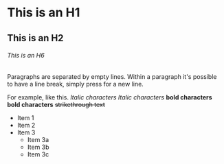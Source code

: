 # This is an H1
## This is an H2
###### This is an H6
Paragraphs are separated by empty lines. Within a paragraph it's possible to have a line break,
simply press <return> for a new line.

For example,
like this.
*Italic characters* 
_Italic characters_
**bold characters**
__bold characters__
~~strikethrough text~~

* Item 1
* Item 2
* Item 3
  * Item 3a
  * Item 3b
  * Item 3c
